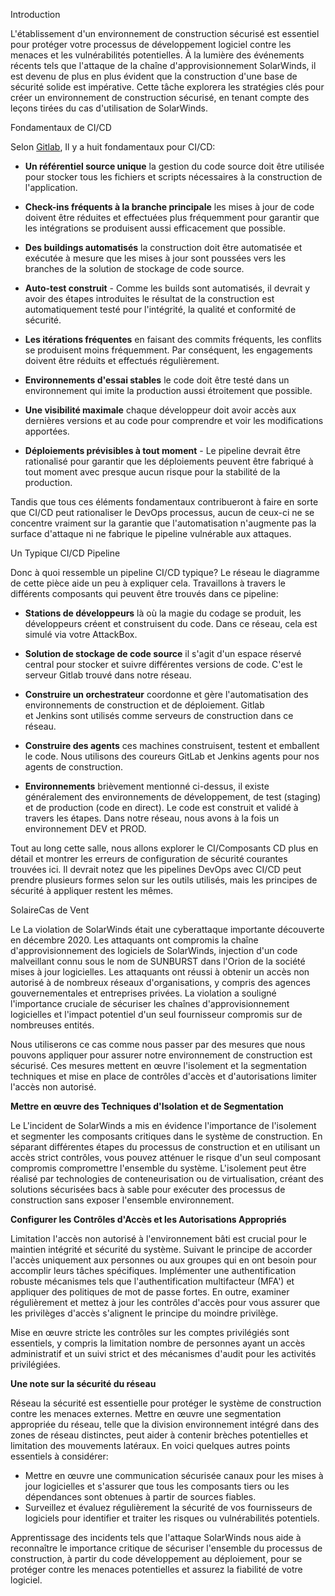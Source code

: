Introduction

L'établissement d'un environnement de construction sécurisé est essentiel pour protéger votre processus de développement logiciel contre les menaces et les vulnérabilités potentielles. À la lumière des événements récents tels que l'attaque de la chaîne d'approvisionnement SolarWinds, il est devenu de plus en plus évident que la construction d'une base de sécurité solide est impérative. Cette tâche explorera les stratégies clés pour créer un environnement de construction sécurisé, en tenant compte des leçons tirées du cas d'utilisation de SolarWinds.

Fondamentaux de CI/CD

Selon [Gitlab](https://about.gitlab.com/topics/ci-cd/), Il y a huit fondamentaux pour CI/CD:

-   **Un référentiel source unique** la gestion du code source doit être utilisée pour stocker tous les fichiers et scripts nécessaires à la construction de l'application.

-   **Check-ins fréquents à la branche principale** les mises à jour de code doivent être réduites et effectuées plus fréquemment pour garantir que les intégrations se produisent aussi efficacement que possible.

-   **Des buildings automatisés** la construction doit être automatisée et exécutée à mesure que les mises à jour sont poussées vers les branches de la solution de stockage de code source.

-   **Auto-test construit** - Comme les builds sont automatisés, il devrait y avoir des étapes introduites le résultat de la construction est automatiquement testé pour l'intégrité, la qualité et conformité de sécurité.

-   **Les itérations fréquentes** en faisant des commits fréquents, les conflits se produisent moins fréquemment. Par conséquent, les engagements doivent être réduits et effectués régulièrement.

-   **Environnements d'essai stables** le code doit être testé dans un environnement qui imite la production aussi étroitement que possible.

-   **Une visibilité maximale** chaque développeur doit avoir accès aux dernières versions et au code pour comprendre et voir les modifications apportées.

-   **Déploiements prévisibles à tout moment** - Le pipeline devrait être rationalisé pour garantir que les déploiements peuvent être fabriqué à tout moment avec presque aucun risque pour la stabilité de la production.

Tandis que tous ces éléments fondamentaux contribueront à faire en sorte que CI/CD peut rationaliser le DevOps processus, aucun de ceux-ci ne se concentre vraiment sur la garantie que l'automatisation n'augmente pas la surface d'attaque ni ne fabrique le pipeline vulnérable aux attaques.

Un Typique CI/CD Pipeline

Donc à quoi ressemble un pipeline CI/CD typique? Le réseau le diagramme de cette pièce aide un peu à expliquer cela. Travaillons à travers le différents composants qui peuvent être trouvés dans ce pipeline:

-   **Stations de développeurs** là où la magie du codage se produit, les développeurs créent et construisent du code. Dans ce réseau, cela est simulé via votre AttackBox.

-   **Solution de stockage de code source** il s'agit d'un espace réservé central pour stocker et suivre différentes versions de code. C'est le serveur Gitlab trouvé dans notre réseau.

-   **Construire un orchestrateur** coordonne et gère l'automatisation des environnements de construction et de déploiement. Gitlab et Jenkins sont utilisés comme serveurs de construction dans ce réseau.

-   **Construire des agents** ces machines construisent, testent et emballent le code. Nous utilisons des coureurs GitLab et Jenkins agents pour nos agents de construction.

-   **Environnements** brièvement mentionné ci-dessus, il existe généralement des environnements de développement, de test (staging) et de production (code en direct). Le code est construit et validé à travers les étapes. Dans notre réseau, nous avons à la fois un environnement DEV et PROD.

Tout au long cette salle, nous allons explorer le CI/Composants CD plus en détail et montrer les erreurs de configuration de sécurité courantes trouvées ici. Il devrait notez que les pipelines DevOps avec CI/CD peut prendre plusieurs formes selon sur les outils utilisés, mais les principes de sécurité à appliquer restent les mêmes.

SolaireCas de Vent

Le La violation de SolarWinds était une cyberattaque importante découverte en décembre 2020. Les attaquants ont compromis la chaîne d'approvisionnement des logiciels de SolarWinds, injection d'un code malveillant connu sous le nom de SUNBURST dans l'Orion de la société mises à jour logicielles. Les attaquants ont réussi à obtenir un accès non autorisé à de nombreux réseaux d'organisations, y compris des agences gouvernementales et entreprises privées. La violation a souligné l'importance cruciale de sécuriser les chaînes d'approvisionnement logicielles et l'impact potentiel d'un seul fournisseur compromis sur de nombreuses entités.

Nous utiliserons ce cas comme nous passer par des mesures que nous pouvons appliquer pour assurer notre environnement de construction est sécurisé. Ces mesures mettent en œuvre l'isolement et la segmentation techniques et mise en place de contrôles d'accès et d'autorisations limiter l'accès non autorisé.

**Mettre en œuvre des Techniques d'Isolation et de Segmentation**

Le L'incident de SolarWinds a mis en évidence l'importance de l'isolement et segmenter les composants critiques dans le système de construction. En séparant différentes étapes du processus de construction et en utilisant un accès strict contrôles, vous pouvez atténuer le risque d'un seul composant compromis compromettre l'ensemble du système. L'isolement peut être réalisé par technologies de conteneurisation ou de virtualisation, créant des solutions sécurisées bacs à sable pour exécuter des processus de construction sans exposer l'ensemble environnement.

**Configurer les Contrôles d'Accès et les Autorisations Appropriés**

Limitation l'accès non autorisé à l'environnement bâti est crucial pour le maintien intégrité et sécurité du système. Suivant le principe de accorder l'accès uniquement aux personnes ou aux groupes qui en ont besoin pour accomplir leurs tâches spécifiques. Implémenter une authentification robuste mécanismes tels que l'authentification multifacteur (MFA') et appliquer des politiques de mot de passe fortes. En outre, examiner régulièrement et mettez à jour les contrôles d'accès pour vous assurer que les privilèges d'accès s'alignent le principe du moindre privilège.

Mise en œuvre stricte les contrôles sur les comptes privilégiés sont essentiels, y compris la limitation nombre de personnes ayant un accès administratif et un suivi strict et des mécanismes d'audit pour les activités privilégiées.

**Une note sur la sécurité du réseau**

Réseau la sécurité est essentielle pour protéger le système de construction contre les menaces externes. Mettre en œuvre une segmentation appropriée du réseau, telle que la division environnement intégré dans des zones de réseau distinctes, peut aider à contenir brèches potentielles et limitation des mouvements latéraux. En voici quelques autres points essentiels à considérer:

-   Mettre en œuvre une communication sécurisée canaux pour les mises à jour logicielles et s'assurer que tous les composants tiers ou les dépendances sont obtenues à partir de sources fiables. 
-   Surveillez et évaluez régulièrement la sécurité de vos fournisseurs de logiciels pour identifier et traiter les risques ou vulnérabilités potentiels.

Apprentissage des incidents tels que l'attaque SolarWinds nous aide à reconnaître le importance critique de sécuriser l'ensemble du processus de construction, à partir du code développement au déploiement, pour se protéger contre les menaces potentielles et assurez la fiabilité de votre logiciel.
